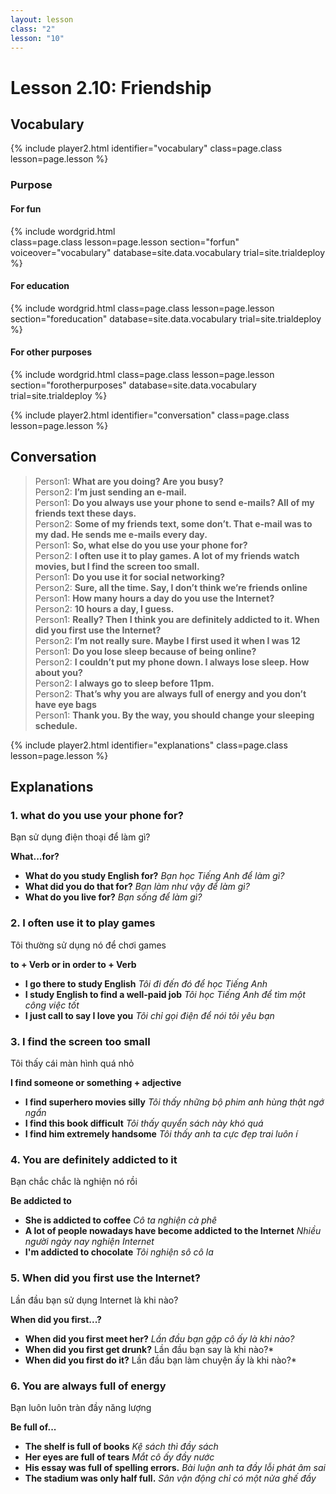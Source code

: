 ```yaml
---
layout: lesson
class: "2"
lesson: "10"
---
```


# Lesson 2.10: Friendship

## Vocabulary
{% include player2.html identifier="vocabulary" class=page.class lesson=page.lesson %} 

### Purpose

#### For fun


{% include wordgrid.html   
		class=page.class 
		lesson=page.lesson 
		section="forfun"
		voiceover="vocabulary"
		database=site.data.vocabulary 
		trial=site.trialdeploy %}

#### For education

{% include wordgrid.html 
		class=page.class 
		lesson=page.lesson 
		section="foreducation"
		database=site.data.vocabulary 
		trial=site.trialdeploy %}


#### For other purposes

		
{% include wordgrid.html 
		class=page.class 
		lesson=page.lesson 
		section="forotherpurposes"
		database=site.data.vocabulary 
		trial=site.trialdeploy %}
		

{% include player2.html identifier="conversation" class=page.class lesson=page.lesson %}
## Conversation

> Person1: 	**What are you doing? Are you busy?**  
> Person2: 	**I’m just sending an e-mail.**  
> Person1: 	**Do you always use your phone to send e-mails? All of my friends text these days.**  
> Person2:	**Some of my friends text, some don’t. That e-mail was to my dad. He sends me e-mails every day.**  
> Person1: 	**So, what else do you use your phone for?**  
> Person2: 	**I often use it to play games. A lot of my friends watch movies, but I find the screen too small.**  
> Person1:	**Do you use it for social networking?**  
> Person2: 	**Sure, all the time. Say, I don’t think we’re friends online**  
> Person1: **How many hours a day do you use the Internet?**  
> Person2: **10 hours a day, I guess.**  
> Person1: **Really? Then I think you are definitely addicted to it. When did you first use the Internet?**  
> Person2: **I’m not really sure. Maybe I first used it when I was 12**  
> Person1: **Do you lose sleep because of being online?**  
> Person2: **I couldn’t put my phone down. I always lose sleep. How about you?**  
> Person2: **I always go to sleep before 11pm.**  
> Person2: **That’s why you are always full of energy and you don’t have eye bags**  
> Person1: **Thank you. By the way, you should change your sleeping schedule.**  


{% include player2.html identifier="explanations" class=page.class lesson=page.lesson %}


## Explanations
### 1. what do you use your phone for?
Bạn sử dụng điện thoại để làm gì? 

**What...for?** 

- **What do you study English for?** *Bạn học Tiếng Anh để làm gì?*
- **What did you do that for?** *Bạn làm như vậy để làm gì?*
- **What do you live for?** *Bạn sống để làm gì?*

### 2. I often use it to play games
Tôi thường sử dụng nó để chơi games

**to + Verb or in order to + Verb** 

- **I go there to study English** *Tôi đi đến đó để học Tiếng Anh*
- **I study English to find a well-paid job** *Tôi học Tiếng Anh để tìm một công việc tốt*
- **I just call to say I love you** *Tôi chỉ gọi điện để nói tôi yêu bạn*



### 3. I find the screen too small
Tôi thấy cái màn hình quá nhỏ 

**I find someone or something + adjective**

- **I find superhero movies silly** *Tôi thấy những bộ phim anh hùng thật ngớ ngẩn*
- **I find this book difficult** *Tôi thấy quyển sách này khó quá*
- **I find him extremely handsome** *Tôi thấy anh ta cực đẹp trai luôn í* 


### 4. You are definitely addicted to it
Bạn chắc chắc là nghiện nó rồi 

**Be addicted to**

- **She is addicted to coffee** *Cô ta nghiện cà phê*
- **A lot of people nowadays have become addicted to the Internet** *Nhiều người ngày nay nghiện Internet*
- **I'm addicted to chocolate** *Tôi nghiện sô cô la*

### 5. When did you first use the Internet?
Lần đầu bạn sử dụng Internet là khi nào?

**When did you first...?**

- **When did you first meet her?** *Lần đầu bạn gặp cô ấy là khi nào?*
- **When did you first get drunk?** Lần đầu bạn say là khi nào?*
- **When did you first do it?** Lần đầu bạn làm chuyện ấy là khi nào?*

### 6. You are always full of energy
Bạn luôn luôn tràn đầy năng lượng 

**Be full of...** 

- **The shelf is full of books** *Kệ sách thì đầy sách*
- **Her eyes are full of tears** *Mắt cô ấy đầy nước*
- **His essay was full of spelling errors.** *Bài luận anh ta đầy lỗi phát âm sai*
- **The stadium was only half full.** *Sân vận động chỉ có một nửa ghế đầy*